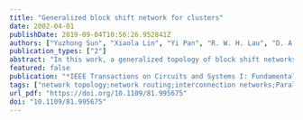 ```yaml
---
title: "Generalized block shift network for clusters"
date: 2002-04-01
publishDate: 2019-09-04T10:56:26.952841Z
authors: ["Yuzhong Sun", "Xiaola Lin", "Yi Pan", "R. W. H. Lau", "D. A. Bader", "P. Y. S. Cheung"]
publication_types: ["2"]
abstract: "In this work, a generalized topology of block shift networks (BSNs), named generalized block shift network (GBSN), is propose or interconnection networks in clusters. The BSNs possess many desirable topological features, such as flexibility in node degree, small diameter and average distance, and easy VLSI implementation. However, the regular structure of each block in the BSN is not suitable for the networks in clusters that usually have arbitrary number of nodes. The proposed GBSN offers a balance between regularity and irregularity of the interconnection networks for clusters. We also analyze the embedding of the BSN into the GBSN, and discuss the versatility of the GBSN in terms of slowdown factors compared to the BSN."
featured: false
publication: "*IEEE Transactions on Circuits and Systems I: Fundamental Theory and Applications*"
tags: ["network topology;network routing;interconnection networks;Parallel processing"]
url_pdf: "https://doi.org/10.1109/81.995675"
doi: "10.1109/81.995675"
---
```


